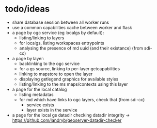 # todo/ideas
- share database session between all worker runs
- use a common capabilities cache between worker and flask
- a page by ogc service (eg localgs by default):
  - listing/linking to layers
  - for localgs, listing workspaces entrypoints
  - analysing the presence of md uuid (and their existance) (from sdi-cc)
- a page by layer:
  - backlinking to the ogc service
  - for a gs source, linking to per-layer getcapabilities
  - linking to mapstore to open the layer
  - displaying getlegend graphics for available styles
  - listing/linking to the ms maps/contexts using this layer
- a page for the local catalog
  - listing metadatas
  - for md which have links to ogc layers, check that (from sdi-cc)
    - service exists
    - layer exists in the service
- a page for the local gs datadir checking datadir integrity -> https://github.com/landryb/geoserver-datadir-checker
